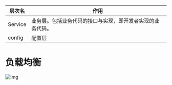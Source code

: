 
| 层次名  | 作用                                                       |
| ------- | ---------------------------------------------------------- |
| Service | 业务层。包括业务代码的接口与实现，即开发者实现的业务代码。 |
| config  | 配置层                                                           |
# 负载均衡

![img](https://img-blog.csdnimg.cn/20210508201651489.png?x-oss-process=image/watermark,type_ZmFuZ3poZW5naGVpdGk,shadow_10,text_aHR0cHM6Ly9ibG9nLmNzZG4ubmV0L3dlaXhpbl80MzkzNDYwNw==,size_16,color_FFFFFF,t_70)

